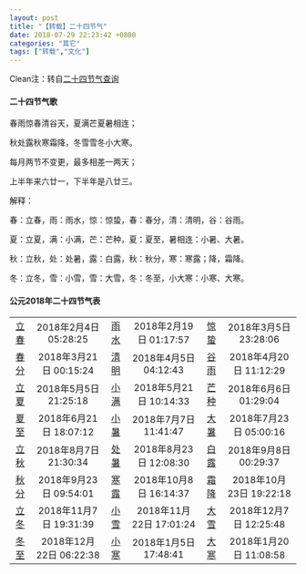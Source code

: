 ```yaml
---
layout: post
title: "【转载】二十四节气"
date: 2018-07-29 22:23:42 +0800
categories: "其它"
tags: ["转载","文化"]
---
```

Clean注：转自[二十四节气查询](https://jieqi.supfree.net/)

#### 二十四节气歌

春雨惊春清谷天，夏满芒夏暑相连；

秋处露秋寒霜降，冬雪雪冬小大寒。

每月两节不变更，最多相差一两天；

上半年来六廿一，下半年是八廿三。

解释：

春：立春，雨：雨水，惊：惊蛰，春：春分，清：清明，谷：谷雨。

夏：立夏，满：小满，芒：芒种，夏：夏至，暑相连：小暑、大暑。

秋：立秋，处：处暑，露：白露，秋：秋分，寒：寒露；降，霜降。

冬：立冬，雪：小雪，雪：大雪，冬：冬至，小大寒：小寒、大寒。

#### 公元2018年二十四节气表
<TABLE style="text-align: center; vertical-align: middle; border-collapse: collapse;">
  <TBODY>
  <TR>
    <TD><A class="bblue"
    href="https://jieqi.supfree.net/cctv.asp?j=1">立春</A></TD>
    <TD>2018年2月4日 05:28:25</TD>
    <TD><A class="bblue"
    href="https://jieqi.supfree.net/cctv.asp?j=2">雨水</A></TD>
    <TD>2018年2月19日 01:17:57</TD>
    <TD><A class="bblue"
    href="https://jieqi.supfree.net/cctv.asp?j=3">惊蛰</A></TD>
    <TD>2018年3月5日 23:28:06</TD></TR>
  <TR>
    <TD><A class="bblue"
    href="https://jieqi.supfree.net/cctv.asp?j=4">春分</A></TD>
    <TD>2018年3月21日 00:15:24</TD>
    <TD><A class="bblue"
    href="https://jieqi.supfree.net/cctv.asp?j=5">清明</A></TD>
    <TD>2018年4月5日 04:12:43</TD>
    <TD><A class="bblue"
    href="https://jieqi.supfree.net/cctv.asp?j=6">谷雨</A></TD>
    <TD>2018年4月20日 11:12:29</TD></TR>
  <TR>
    <TD><A class="bblue"
    href="https://jieqi.supfree.net/cctv.asp?j=7">立夏</A></TD>
    <TD>2018年5月5日 21:25:18</TD>
    <TD><A class="bblue"
    href="https://jieqi.supfree.net/cctv.asp?j=8">小满</A></TD>
    <TD>2018年5月21日 10:14:33</TD>
    <TD><A class="bblue"
    href="https://jieqi.supfree.net/cctv.asp?j=9">芒种</A></TD>
    <TD>2018年6月6日 01:29:04</TD></TR>
  <TR>
    <TD><A class="bblue"
    href="https://jieqi.supfree.net/cctv.asp?j=10">夏至</A></TD>
    <TD>2018年6月21日 18:07:12</TD>
    <TD><A class="bblue"
    href="https://jieqi.supfree.net/cctv.asp?j=11">小暑</A></TD>
    <TD>2018年7月7日 11:41:47</TD>
    <TD><A class="bblue"
    href="https://jieqi.supfree.net/cctv.asp?j=12">大暑</A></TD>
    <TD>2018年7月23日 05:00:16</TD></TR>
  <TR>
    <TD><A class="bblue"
    href="https://jieqi.supfree.net/cctv.asp?j=13">立秋</A></TD>
    <TD>2018年8月7日 21:30:34</TD>
    <TD><A class="bblue"
    href="https://jieqi.supfree.net/cctv.asp?j=14">处暑</A></TD>
    <TD>2018年8月23日 12:08:30</TD>
    <TD><A class="bblue"
    href="https://jieqi.supfree.net/cctv.asp?j=15">白露</A></TD>
    <TD>2018年9月8日 00:29:37</TD></TR>
  <TR>
    <TD><A class="bblue"
    href="https://jieqi.supfree.net/cctv.asp?j=16">秋分</A></TD>
    <TD>2018年9月23日 09:54:01</TD>
    <TD><A class="bblue"
    href="https://jieqi.supfree.net/cctv.asp?j=17">寒露</A></TD>
    <TD>2018年10月8日 16:14:37</TD>
    <TD><A class="bblue"
    href="https://jieqi.supfree.net/cctv.asp?j=18">霜降</A></TD>
    <TD>2018年10月23日 19:22:18</TD></TR>
  <TR>
    <TD><A class="bblue"
    href="https://jieqi.supfree.net/cctv.asp?j=19">立冬</A></TD>
    <TD>2018年11月7日 19:31:39</TD>
    <TD><A class="bblue"
    href="https://jieqi.supfree.net/cctv.asp?j=20">小雪</A></TD>
    <TD>2018年11月22日 17:01:24</TD>
    <TD><A class="bblue"
    href="https://jieqi.supfree.net/cctv.asp?j=21">大雪</A></TD>
    <TD>2018年12月7日 12:25:48</TD></TR>
  <TR>
    <TD><A class="bblue"
    href="https://jieqi.supfree.net/cctv.asp?j=22">冬至</A></TD>
    <TD>2018年12月22日 06:22:38</TD>
    <TD><A class="bblue"
    href="https://jieqi.supfree.net/cctv.asp?j=23">小寒</A></TD>
    <TD>2018年1月5日 17:48:41</TD>
    <TD><A class="bblue"
    href="https://jieqi.supfree.net/cctv.asp?j=24">大寒</A></TD>
    <TD>2018年1月20日 11:08:58</TD></TR>
  </TBODY>
</TABLE>
